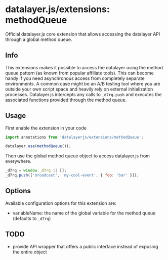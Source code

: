 # datalayer.js/extensions: methodQueue
Official datalayer.js core extension that allows accessing the datalayer API through a global method queue.

## Info
This extensions makes it possible to access the datalayer using the method queue pattern (as known from popular affiliate tools). This can become handy if you need asynchronous access from completely separate environments. A common case might be an A/B testing tool where you are outside your own script space and heavily rely on external initialization processes. Datalayer.js intercepts any calls to `_d7rq.push` and executes the associated functions provided through the method queue.

## Usage
First enable the extension in your code

```javascript
import annotations from 'datalayerjs/extensions/methodQueue';

datalayer.use(methodQueue());
```

Then use the global method queue object to access datalayer.js from everywhere.
```javascript
_d7rq = window._d7rq || [];
_d7rq.push(['broadcast', 'my-cool-event', { foo: 'bar' }]);
```

## Options
Available configuration options for this extension are:
- variableName: the name of the global variable for the method queue (defaults to `_d7rq`)

## TODO
- provide API wrapper that offers a public interface instead of exposing the entire object

